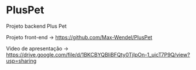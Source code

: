 # PlusPet

Projeto backend Plus Pet 

Projeto front-end -> https://github.com/Max-Wendel/PlusPet

Video de apresentação -> https://drive.google.com/file/d/1BKCBYQBliBFQty0TjIpOn-1_uicT7P9Q/view?usp=sharing

